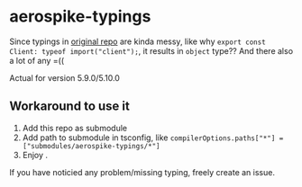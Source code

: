 # aerospike-typings
Since typings in [original repo](https://github.com/aerospike/aerospike-client-nodejs/blob/master/typings/index.d.ts) are kinda messy, like why `export const Client: typeof import("client");`, it results in `object` type?? And there also a lot of any =((

Actual for version 5.9.0/5.10.0

## Workaround to use it
1. Add this repo as submodule
2. Add path to submodule in tsconfig, like `compilerOptions.paths["*"] = ["submodules/aerospike-typings/*"]`
3. Enjoy .

If you have noticied any problem/missing typing, freely create an issue.

